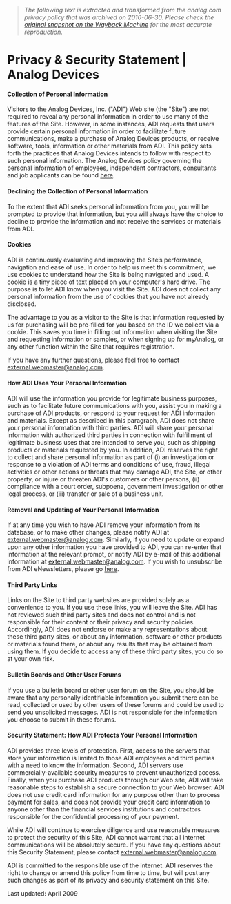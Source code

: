 > *The following text is extracted and transformed from the analog.com privacy policy that was archived on 2010-06-30. Please check the [original snapshot on the Wayback Machine](https://web.archive.org/web/20100630153448id_/http%3A//www.analog.com/en/content/privacy_and_security_statement/fca.html) for the most accurate reproduction.*

# Privacy & Security Statement | Analog Devices

#### Collection of Personal Information

Visitors to the Analog Devices, Inc. ("ADI") Web site (the "Site") are not required to reveal any personal information in order to use many of the features of the Site. However, in some instances, ADI requests that users provide certain personal information in order to facilitate future communications, make a purchase of Analog Devices products, or receive software, tools, information or other materials from ADI. This policy sets forth the practices that Analog Devices intends to follow with respect to such personal information. The Analog Devices policy governing the personal information of employees, independent contractors, consultants and job applicants can be found [here](http://www.analog.com/en/careers/job-search/content/global_data_privacy_policy/fca.html). 

#### Declining the Collection of Personal Information

To the extent that ADI seeks personal information from you, you will be prompted to provide that information, but you will always have the choice to decline to provide the information and not receive the services or materials from ADI.

#### Cookies

ADI is continuously evaluating and improving the Site’s performance, navigation and ease of use. In order to help us meet this commitment, we use cookies to understand how the Site is being navigated and used. A cookie is a tiny piece of text placed on your computer's hard drive. The purpose is to let ADI know when you visit the Site. ADI does not collect any personal information from the use of cookies that you have not already disclosed.

The advantage to you as a visitor to the Site is that information requested by us for purchasing will be pre-filled for you based on the ID we collect via a cookie. This saves you time in filling out information when visiting the Site and requesting information or samples, or when signing up for myAnalog, or any other function within the Site that requires registration.

If you have any further questions, please feel free to contact [external.webmaster@analog.com](mailto:external.webmaster@analog.com).

#### How ADI Uses Your Personal Information

ADI will use the information you provide for legitimate business purposes, such as to facilitate future communications with you, assist you in making a purchase of ADI products, or respond to your request for ADI information and materials. Except as described in this paragraph, ADI does not share your personal information with third parties. ADI will share your personal information with authorized third parties in connection with fulfillment of legitimate business uses that are intended to serve you, such as shipping products or materials requested by you. In addition, ADI reserves the right to collect and share personal information as part of (i) an investigation or response to a violation of ADI terms and conditions of use, fraud, illegal activities or other actions or threats that may damage ADI, the Site, or other property, or injure or threaten ADI's customers or other persons, (ii) compliance with a court order, subpoena, government investigation or other legal process, or (iii) transfer or sale of a business unit.

#### Removal and Updating of Your Personal Information

If at any time you wish to have ADI remove your information from its database, or to make other changes, please notify ADI at [external.webmaster@analog.com](mailto:external.webmaster@analog.com). Similarly, if you need to update or expand upon any other information you have provided to ADI, you can re-enter that information at the relevant prompt, or notify ADI by e-mail of this additional information at [external.webmaster@analog.com](mailto:external.webmaster@analog.com). If you wish to unsubscribe from ADI eNewsletters, please go [here](http://my.analog.com/en/secure/preferences/eNewsletters/edit.html).

#### Third Party Links

Links on the Site to third party websites are provided solely as a convenience to you. If you use these links, you will leave the Site. ADI has not reviewed such third party sites and does not control and is not responsible for their content or their privacy and security policies. Accordingly, ADI does not endorse or make any representations about these third party sites, or about any information, software or other products or materials found there, or about any results that may be obtained from using them. If you decide to access any of these third party sites, you do so at your own risk.

#### Bulletin Boards and Other User Forums

If you use a bulletin board or other user forum on the Site, you should be aware that any personally identifiable information you submit there can be read, collected or used by other users of these forums and could be used to send you unsolicited messages. ADI is not responsible for the information you choose to submit in these forums.

#### Security Statement: How ADI Protects Your Personal Information

ADI provides three levels of protection. First, access to the servers that store your information is limited to those ADI employees and third parties with a need to know the information. Second, ADI servers use commercially-available security measures to prevent unauthorized access. Finally, when you purchase ADI products through our Web site, ADI will take reasonable steps to establish a secure connection to your Web browser. ADI does not use credit card information for any purpose other than to process payment for sales, and does not provide your credit card information to anyone other than the financial services institutions and contractors responsible for the confidential processing of your payment.

While ADI will continue to exercise diligence and use reasonable measures to protect the security of this Site, ADI cannot warrant that all internet communications will be absolutely secure. If you have any questions about this Security Statement, please contact [external.webmaster@analog.com](mailto:external.webmaster@analog.com).

ADI is committed to the responsible use of the internet. ADI reserves the right to change or amend this policy from time to time, but will post any such changes as part of its privacy and security statement on this Site.

Last updated: April 2009 
